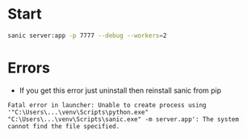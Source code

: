# Start
```sh
sanic server:app -p 7777 --debug --workers=2
```

# Errors
- If you get this error just uninstall then reinstall sanic from pip
```
Fatal error in launcher: Unable to create process using '"C:\Users\...\venv\Scripts\python.exe"  "C:\Users\...\venv\Scripts\sanic.exe" -m server.app': The system cannot find the file specified.
```